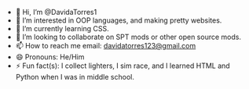 - 👋 Hi, I’m @DavidaTorres1
- 👀 I’m interested in OOP languages, and making pretty websites.
- 🌱 I’m currently learning CSS.
- 💞️ I’m looking to collaborate on SPT mods or other open source mods.
- 📫 How to reach me email: davidatorres123@gmail.com
- 😄 Pronouns: He/Him
- ⚡ Fun fact(s): I collect lighters, I sim race, and I learned HTML and Python when I was in middle school.

<!---
DavidaTorres1/DavidaTorres1 is a ✨ special ✨ repository because its `README.md` (this file) appears on your GitHub profile.
You can click the Preview link to take a look at your changes.
--->
